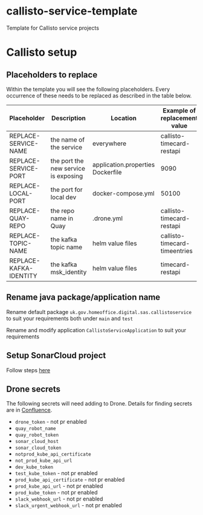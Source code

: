 # callisto-service-template

Template for Callisto service projects

# Callisto setup

## Placeholders to replace

Within the template you will see the following placeholders. Every occurrence of these needs to be
replaced as described in the table below.

| Placeholder            | Description                          | Location                              | Example of replacement value |
|------------------------|--------------------------------------|---------------------------------------|-----------------------------|
| REPLACE-SERVICE-NAME   | the name of the service              | everywhere                            | callisto-timecard-restapi   |
| REPLACE-SERVICE-PORT   | the port the new service is exposing | application.properties<br/>Dockerfile | 9090                        |
| REPLACE-LOCAL-PORT     | the port for local dev               | docker-compose.yml                    | 50100                       |
| REPLACE-QUAY-REPO      | the repo name in Quay                | .drone.yml                            | callisto-timecard-restapi   |
| REPLACE-TOPIC-NAME     | the kafka topic name                 | helm value files                      | callisto-timecard-timeentries|
| REPLACE-KAFKA-IDENTITY | the kafka msk_identity               | helm value files                      | timecard-restapi|


## Rename java package/application name

Rename default package `uk.gov.homeoffice.digital.sas.callistoservice` to suit your requirements both under `main` and `test`

Rename and modify application `CallistoServiceApplication` to suit your requirements

## Setup SonarCloud project

Follow steps [here](https://collaboration.homeoffice.gov.uk/pages/viewpage.action?pageId=206901590) 

## Drone secrets

The following secrets will need adding to Drone. Details for finding secrets are in [Confluence](https://collaboration.homeoffice.gov.uk/display/EAHW/How+to).

- `drone_token` - not pr enabled
- `quay_robot_name`
- `quay_robot_token`
- `sonar_cloud_host`
- `sonar_cloud_token`
- `notprod_kube_api_certificate`
- `not_prod_kube_api_url`
- `dev_kube_token`
- `test_kube_token` - not pr enabled
- `prod_kube_api_certificate` - not pr enabled
- `prod_kube_api_url` - not pr enabled
- `prod_kube_token` - not pr enabled
- `slack_webhook_url` - not pr enabled
- `slack_urgent_webhook_url` - not pr enabled

